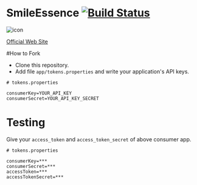 SmileEssence [![Build Status](https://travis-ci.org/laco0416/SmileEssence.svg)](https://travis-ci.org/laco0416/SmileEssence)
============

![icon](https://raw.githubusercontent.com/laco0416/SmileEssence/master/icon_application.png)

[Official Web Site](http://smileessence.lacolaco.net)

#How to Fork

+ Clone this repository.
+ Add file `app/tokens.properties` and write your application's API keys.

```
# tokens.properties

consumerKey=YOUR_API_KEY
consumerSecret=YOUR_API_KEY_SECRET
```

# Testing

Give your `access_token` and `access_token_secret` of above consumer app.

```
# tokens.properties

consumerKey=***
consumerSecret=***
accessToken=***
accessTokenSecret=***
```
